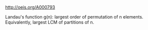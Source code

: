 http://oeis.org/A000793

Landau's function g(n): largest order of permutation of n elements. Equivalently, largest LCM of partitions of n.
